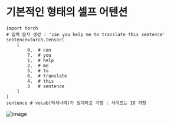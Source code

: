 # 기본적인 형태의 셀프 어텐션
```
import torch
# 입력 문자 생성 : 'can you help me to translate this sentence'
sentence=torch.tensor(
    [
        0,  # can
        7,  # you
        1,  # help
        2,  # me
        5,  # to
        6,  # translate
        4,  # this
        3   # sentence
    ]
)
sentence # vocab(딕셔너리)가 있다라고 가정 : 사이즈는 10 가정
```
![image](https://github.com/user-attachments/assets/ca956c45-8491-4abf-be24-10011acbe7af)
